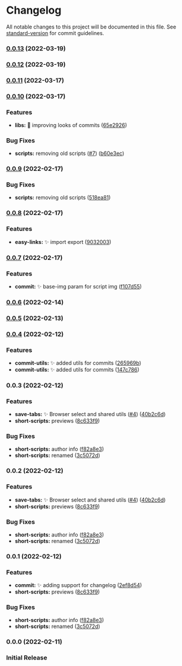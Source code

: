 # Changelog

All notable changes to this project will be documented in this file. See [standard-version](https://github.com/conventional-changelog/standard-version) for commit guidelines.

### [0.0.13](https://github.com/andrewmkrug/AMKenv/compare/v0.0.11...v0.0.13) (2022-03-19)

### [0.0.12](https://github.com/andrewmkrug/AMKenv/compare/v0.0.11...v0.0.12) (2022-03-19)

### [0.0.11](https://github.com/andrewmkrug/AMKenv/compare/v0.0.10...v0.0.11) (2022-03-17)

### [0.0.10](https://github.com/andrewmkrug/AMKenv/compare/v0.0.8...v0.0.10) (2022-03-17)


### Features

* **libs:** :lipstick: improving looks of commits ([65e2926](https://github.com/andrewmkrug/AMKenv/commit/65e292625e2b3071bef9a1653b9dccb530b3e4df))


### Bug Fixes

* **scripts:** removing old scripts ([#7](https://github.com/andrewmkrug/AMKenv/issues/7)) ([b60e3ec](https://github.com/andrewmkrug/AMKenv/commit/b60e3ec5a6be5b9f4d49a8a7f1158f661941fd04))

### [0.0.9](https://github.com/andrewmkrug/AMKenv/compare/v0.0.8...v0.0.9) (2022-02-17)


### Bug Fixes

* **scripts:** removing old scripts ([518ea81](https://github.com/andrewmkrug/AMKenv/commit/518ea816ec14676e1a88c0c61797547a367be9d6))

### [0.0.8](https://github.com/andrewmkrug/AMKenv/compare/v0.0.7...v0.0.8) (2022-02-17)


### Features

* **easy-links:** ✨ import export ([9032003](https://github.com/andrewmkrug/AMKenv/commit/9032003e2e9949babd68bdb69d38c0202f7d09b6))

### [0.0.7](https://github.com/andrewmkrug/AMKenv/compare/v0.0.6...v0.0.7) (2022-02-17)


### Features

* **commit:** ✨ base-img param for script img ([f107d55](https://github.com/andrewmkrug/AMKenv/commit/f107d55e46700f4ec9d14d53facc25ffeab521a9))

### [0.0.6](https://github.com/andrewmkrug/AMKenv/compare/v0.0.5...v0.0.6) (2022-02-14)

### [0.0.5](https://github.com/andrewmkrug/AMKenv/compare/v0.0.4...v0.0.5) (2022-02-13)

### [0.0.4](https://github.com/andrewmkrug/AMKenv/compare/v0.0.3...v0.0.4) (2022-02-12)


### Features

* **commit-utils:** ✨ added utils for commits ([265969b](https://github.com/andrewmkrug/AMKenv/commit/265969b4ff04070fc09c50ad98557b660d24992e))
* **commit-utils:** ✨ added utils for commits ([147c786](https://github.com/andrewmkrug/AMKenv/commit/147c7867c9f3788ab4723c75039b86d1ced00735))

### 0.0.3 (2022-02-12)


### Features

* **save-tabs:** ✨ Browser select and shared utils ([#4](https://github.com/andrewmkrug/AMKenv/issues/4)) ([40b2c6d](https://github.com/andrewmkrug/AMKenv/commit/40b2c6de14963f37762386763958515871276896))
* **short-scripts:**  previews ([8c633f9](https://github.com/andrewmkrug/AMKenv/commit/8c633f9d1937e887870fce2164a2376247c70748))


### Bug Fixes

* **short-scripts:**  author info ([f82a8e3](https://github.com/andrewmkrug/AMKenv/commit/f82a8e330770914ac684211bb47dd56554a893af))
* **short-scripts:**  renamed ([3c5072d](https://github.com/andrewmkrug/AMKenv/commit/3c5072ddd8512653d8d6c27eba91e912f1d5a6f3))

### 0.0.2 (2022-02-12)


### Features

* **save-tabs:** ✨ Browser select and shared utils ([#4](https://github.com/andrewmkrug/AMKenv/issues/4)) ([40b2c6d](https://github.com/andrewmkrug/AMKenv/commit/40b2c6de14963f37762386763958515871276896))
* **short-scripts:**  previews ([8c633f9](https://github.com/andrewmkrug/AMKenv/commit/8c633f9d1937e887870fce2164a2376247c70748))


### Bug Fixes

* **short-scripts:**  author info ([f82a8e3](https://github.com/andrewmkrug/AMKenv/commit/f82a8e330770914ac684211bb47dd56554a893af))
* **short-scripts:**  renamed ([3c5072d](https://github.com/andrewmkrug/AMKenv/commit/3c5072ddd8512653d8d6c27eba91e912f1d5a6f3))

### 0.0.1 (2022-02-12)

### Features

- **commit:** ✨ adding support for changelog ([2ef8d54](https://github.com/andrewmkrug/AMKenv/commit/2ef8d54fee0fd01780aebeb1d30b343b48705f1d))
- **short-scripts:** previews ([8c633f9](https://github.com/andrewmkrug/AMKenv/commit/8c633f9d1937e887870fce2164a2376247c70748))

### Bug Fixes

- **short-scripts:** author info ([f82a8e3](https://github.com/andrewmkrug/AMKenv/commit/f82a8e330770914ac684211bb47dd56554a893af))
- **short-scripts:** renamed ([3c5072d](https://github.com/andrewmkrug/AMKenv/commit/3c5072ddd8512653d8d6c27eba91e912f1d5a6f3))

### 0.0.0 (2022-02-11)

### Initial Release
